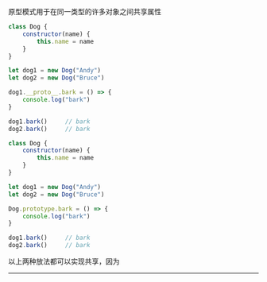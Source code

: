 原型模式用于在同一类型的许多对象之间共享属性


```javascript
class Dog {
	constructor(name) {
		this.name = name
	}
}

let dog1 = new Dog("Andy")
let dog2 = new Dog("Bruce")

dog1.__proto__.bark = () => {
	console.log("bark")
}

dog1.bark()     // bark
dog2.bark()     // bark
```

```javascript
class Dog {
	constructor(name) {
		this.name = name
	}
}

let dog1 = new Dog("Andy")
let dog2 = new Dog("Bruce")

Dog.prototype.bark = () => {
	console.log("bark")
}

dog1.bark()     // bark
dog2.bark()     // bark
```
以上两种放法都可以实现共享，因为

---
